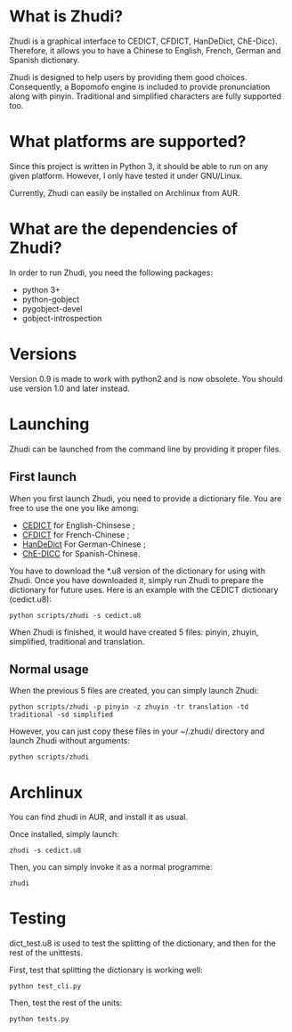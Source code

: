 # What is Zhudi?
Zhudi is a graphical interface to CEDICT, CFDICT, HanDeDict, ChE-Dicc). Therefore, it allows you to have a Chinese to English, French, German and Spanish dictionary.

Zhudi is designed to help users by providing them good choices. Consequently, a Bopomofo engine is included to provide pronunciation along with pinyin. Traditional and simplified characters are fully supported too.

# What platforms are supported?
Since this project is written in Python 3, it should be able to run on any given platform. However, I only have tested it under GNU/Linux.

Currently, Zhudi can easily be installed on Archlinux from AUR.

# What are the dependencies of Zhudi?
In order to run Zhudi, you need the following packages:
* python 3+
* python-gobject
* pygobject-devel
* gobject-introspection

# Versions
Version 0.9 is made to work with python2 and is now obsolete. You should use version 1.0 and later instead.

# Launching
Zhudi can be launched from the command line by providing it proper files.

## First launch
When you first launch Zhudi, you need to provide a dictionary file. You are free to use the one you like among:
* [CEDICT](http://www.mdbg.net/chindict/chindict.php?page=cedict) for English-Chinsese ;
* [CFDICT](http://www.chine-informations.com/chinois/open/CFDICT/) for French-Chinese ;
* [HanDeDict](http://www.handedict.de/chinesisch_deutsch.php) For German-Chinese ;
* [ChE-DICC](http://cc-chedicc.wikispaces.com/) for Spanish-Chinese.

You have to download the *.u8 version of the dictionary for using with Zhudi. Once you have downloaded it, simply run Zhudi to prepare the dictionary for future uses. Here is an example with the CEDICT dictionary (cedict.u8):

    python scripts/zhudi -s cedict.u8

When Zhudi is finished, it would have created 5 files: pinyin, zhuyin, simplified, traditional and translation.

## Normal usage
When the previous 5 files are created, you can simply launch Zhudi:

    python scripts/zhudi -p pinyin -z zhuyin -tr translation -td traditional -sd simplified

However, you can just copy these files in your ~/.zhudi/ directory and launch Zhudi without arguments:

    python scripts/zhudi

# Archlinux
You can find zhudi in AUR, and install it as usual.

Once installed, simply launch:

    zhudi -s cedict.u8

Then, you can simply invoke it as a normal programme:

    zhudi

# Testing

dict_test.u8 is used to test the splitting of the dictionary, and then for the rest of the unittests.

First, test that splitting the dictionary is working well:

    python test_cli.py

Then, test the rest of the units:

    python tests.py

